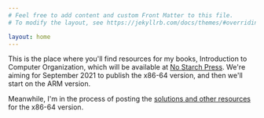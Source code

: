 ```yaml
---
# Feel free to add content and custom Front Matter to this file.
# To modify the layout, see https://jekyllrb.com/docs/themes/#overriding-theme-defaults

layout: home
---
```

This is the place where you'll find resources for my books, Introduction to Computer Organization, which will be available at
[No Starch Press](https://nostarch.com/).
We're aiming for September 2021 to publish the x86-64 version, and then we'll start on the ARM version.

Meanwhile, I'm in the process of posting the
[solutions and other resources](./itco_x86-64/)
for the x86-64 version.
